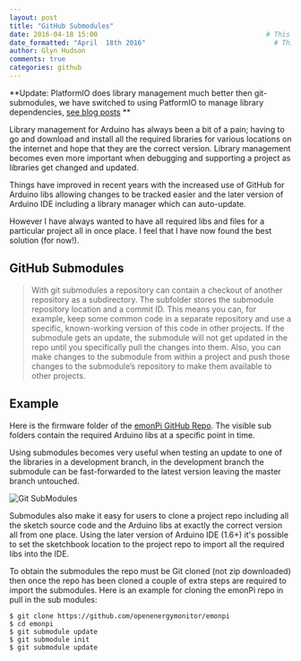 ```yaml
---
layout: post
title: "GitHub Submodules"
date: 2016-04-18 15:00                                          # This is the indexed published time and date
date_formatted: "April  18th 2016"                                # This is the public facing date on the post
author: Glyn Hudson
comments: true
categories: github
---
```


**Update: PlatformIO does library management much better then git-submodules, we have switched to using PatformIO to manage library dependencies, [see blog posts](http://blog.openenergymonitor.org/2016/06/platformio/) **

Library management for Arduino has always been a bit of a pain; having to go and download and install all the required libraries for various locations on the internet and hope that they are the correct version.  Library management becomes even more important when debugging and supporting a project as libraries get changed and updated.

Things have improved in recent years with the increased use of GitHub for Arduino libs allowing changes to be tracked easier and the later version of Arduino IDE including a library manager which can auto-update.

However I have always wanted to have all required libs and files for a particular project all in once place. I feel that I have now found the best solution (for now!).

<!--more-->

## GitHub Submodules

>With git submodules a repository can contain a checkout of another repository as a subdirectory.
The subfolder stores the submodule repository location and a commit ID. This means you can, for example, keep some common code in a separate repository and use a specific, known-working version of this code in other projects.
If the submodule gets an update, the submodule will not get updated in the repo until you specifically pull the changes into them. Also, you can make changes to the submodule from within a project and push those changes to the submodule’s repository to make them available to other projects.

## Example

Here is the firmware folder of the [emonPi GitHub Repo](https://github.com/openenergymonitor/emonpi/tree/master/firmware/libraries). The visible sub folders contain the required Arduino libs at a specific point in time.

Using submodules becomes very useful when testing an update to one of the libraries in a development branch, in the development branch the submodule can be fast-forwarded to the latest version leaving the master branch untouched.

![Git SubModules]({{site.image_path}}/submodules.png)

Submodules also make it easy for users to clone a project repo including all the sketch source code and the Arduino libs at exactly the correct version all from one place. Using the later version of Arduino IDE (1.6+) it's possible to set the sketchbook location to the project repo to import all the required libs into the IDE.

To obtain the submodules the repo must be Git cloned (not zip downloaded) then once the repo has been cloned a couple of extra steps are required to import the submodules. Here is an example for cloning the emonPi repo in pull in the sub modules:

```
$ git clone https://github.com/openenergymonitor/emonpi
$ cd emonpi
$ git submodule update
$ git submodule init
$ git submodule update
```
